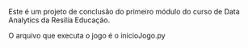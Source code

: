 Este é um projeto de conclusão do primeiro módulo do curso de Data Analytics da Resilia Educação.

O arquivo que executa o jogo é o inicioJogo.py
